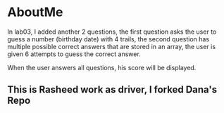 # AboutMe
In lab03, I added another 2 questions, the first question asks the user to guess a number (birthday date) with 4 trails, the second question has multiple possible correct answers that are stored in an array, the user is given 6 attempts to guess the correct answer.

When the user answers all questions, his score will be displayed.


## This is Rasheed work as driver, I forked Dana's Repo ##
 
